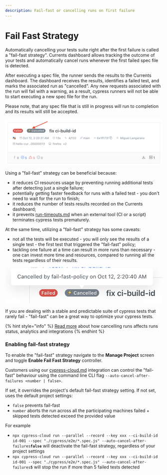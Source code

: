 ```yaml
---
description: Fail-fast or cancelling runs on first failure
---
```


# Fail Fast Strategy

Automatically cancelling your tests suite right after the first failure is called a "fail-fast strategy". Currents dashboard allows tracking the outcome of your tests and automatically cancel runs whenever the first failed spec file is detected.&#x20;

After executing a spec file, the runner sends the results to the Currents dashboard. The dashboard receives the results, identifies a failed test, and marks the associated run as "cancelled". Any new requests associated with the run will fail with a warning, as a result, cypress runners will not be able to start executing a new spec file for the run.

Please note, that any spec file that is still in progress will run to completion and its results will still be accepted.

![Example of a run automatically cancelled via "fail-fast" policy](<../.gitbook/assets/Screenshot 2023-10-12 at 02.23.30.png>)

Using a "fail-fast" strategy can be beneficial because:

* it reduces CI resources usage by preventing running additional tests after detecting just a single failure;
* potentially getting faster feedback for runs with a failed test - you don't need to wait for the run to finish;
* it reduces the number of tests results recorded on the Currents dashboard;
* it prevents [run-timeouts.md](../runs/run-timeouts.md "mention") when an external tool (CI or a script) terminates cypress tests prematurely.

At the same time, utilizing a "fail-fast" strategy has some caveats:

* not all the tests will be executed - you will only see the results of a single test - the first test that triggered the "fail-fast" policy;
* tackling one failure at a time can result in more runs than necessary - one can invest more time and resources, compared to running all the tests regardless of their results.

![Automatically cancelled runs will be marked as failed and cancelled](<../.gitbook/assets/Screenshot 2023-10-12 at 02.25.10.png>)

If you are dealing with a stable and predictable suite of cypress tests that rarely fail - "fail-fast" can be a great way to optimize your cypress tests.&#x20;

{% hint style="info" %}
[Read more](../runs/cancel-run.md) about how cancelling runs affects runs status, analytics and integrations
{% endhint %}

### Enabling fail-fast strategy

To enable the "fail-fast" strategy navigate to the **Manage Project** screen and toggle **Enable Fail Fast Strategy** controller.

Customers using our [cypress-cloud.md](../integration-with-cypress/cypress-cloud.md "mention") integration can control the "fail-fast" behaviour using the command line CLI flag `--auto-cancel-after-failures <number | false>`.&#x20;

&#x20;If set, it overrides the project's default fail-fast strategy setting. If not set, uses the default project settings:

* `false` prevents fail-fast
* `number` aborts the run across all the participating machines failed + skipped tests detected exceed the provided value

For example

* `npx cypress-cloud run --parallel --record --key xxx --ci-build-id id-001 --spec "./cypress/e2e/*.spec.js" --auto-cancel-after-failures`**`false`** will deactivate the fail-fast strategy, regardless of your project settings&#x20;
* `npx cypress-cloud run --parallel --record --key xxx --ci-build-id id-001 --spec "./cypress/e2e/*.spec.js" --auto-cancel-after-failures`**`5`** will stop the run if more than 5 failed tests detected
